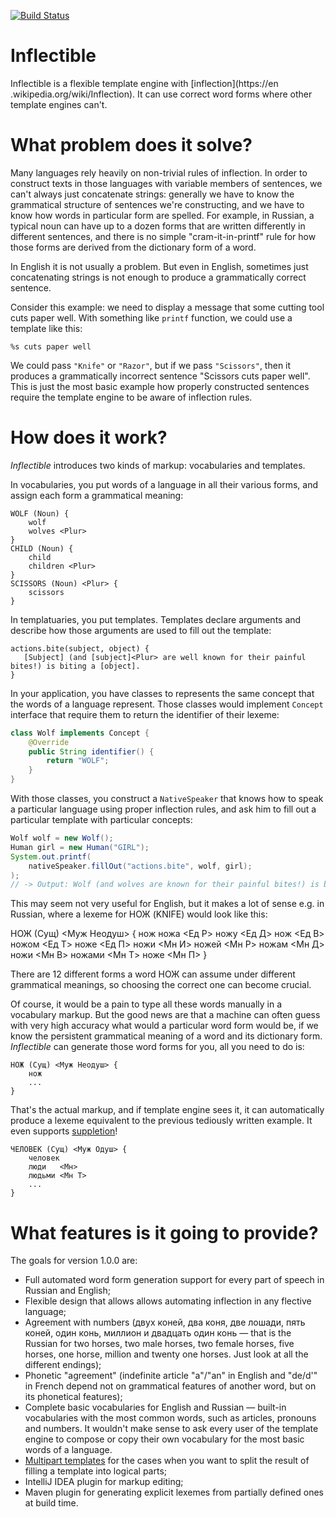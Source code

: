 [![Build Status](https://travis-ci.org/Suseika/inflectible.svg?branch=master)](https://travis-ci.org/Suseika/inflectible)

# Inflectible

Inflectible is a flexible template engine with [inflection](https://en
.wikipedia.org/wiki/Inflection). It can use correct word forms where other
template engines can't.

# What problem does it solve?

Many languages rely heavily on non-trivial rules of inflection. In order to
construct texts in those languages with variable members of sentences, we
can't always just concatenate strings: generally we have to know the grammatical
structure of sentences we're constructing, and we have to know how words in
particular form are spelled. For example, in Russian, a typical noun can have
up to a dozen forms that are written differently in different sentences, and
there is no simple "cram-it-in-printf" rule for how those forms are derived
from the dictionary form of a word.

In English it is not usually a problem. But even in English, sometimes just
concatenating strings is not enough to produce a grammatically correct sentence.

Consider this example: we need to display a message that
some cutting tool cuts paper well. With something like `printf` function,
we could use a template like this:

```
%s cuts paper well
```

We could pass `"Knife"` or `"Razor"`, but if we pass `"Scissors"`, then it
produces a grammatically incorrect sentence "Scissors cuts paper well". This
is just the most basic example how properly constructed sentences require the
template engine to be aware of inflection rules.

# How does it work?

*Inflectible* introduces two kinds of markup: vocabularies and templates.

In vocabularies, you put words of a language in all their various forms, and
assign each form a grammatical meaning:

```
WOLF (Noun) {
    wolf
    wolves <Plur>
}
CHILD (Noun) {
    child
    children <Plur>
}
SCISSORS (Noun) <Plur> {
    scissors
}
```

In templatuaries, you put templates. Templates declare arguments and describe
how those arguments are used to fill out the template:

```
actions.bite(subject, object) {
   [Subject] (and [subject]<Plur> are well known for their painful bites!) is biting a [object].
}
```

In your application, you have classes to represents the same concept that the
words of a language represent. Those classes would implement `Concept`
interface that require them to return the identifier of their lexeme:

```java
class Wolf implements Concept {
    @Override
    public String identifier() {
        return "WOLF";
    }
}
```

With those classes, you construct a `NativeSpeaker` that knows how to speak a
 particular language using proper inflection rules, and ask him to fill out a
  particular template with particular concepts:

```java
Wolf wolf = new Wolf();
Human girl = new Human("GIRL");
System.out.printf(
    nativeSpeaker.fillOut("actions.bite", wolf, girl);
);
// -> Output: Wolf (and wolves are known for their painful bites!) is biting a girl.
```

This may seem not very useful for English, but it makes a lot of sense e.g.
in Russian, where a lexeme for НОЖ (KNIFE) would look like this:

НОЖ (Сущ) <Муж Неодуш> {
    нож
    ножа   <Ед Р>
    ножу   <Ед Д>
    нож    <Ед В>
    ножом  <Ед Т>
    ноже   <Ед П>
    ножи   <Мн И>
    ножей  <Мн Р>
    ножам  <Мн Д>
    ножи   <Мн В>
    ножами <Мн Т>
    ноже   <Мн П>
}

There are 12 different forms a word НОЖ can assume under different
grammatical meanings, so choosing the correct one can become crucial.

Of course, it would be a pain to type all these words manually in a vocabulary
markup. But the good news are that a machine can often guess with very high
accuracy what would a particular word form would be, if we know the persistent
grammatical meaning of a word and its dictionary form. *Inflectible* can
generate those word forms for you, all you need to do is:

```
НОЖ (Сущ) <Муж Неодуш> {
    нож
    ...
}
```

That's the actual markup, and if template engine sees it, it can
automatically produce a lexeme equivalent to the previous tediously written
example. It even supports
[suppletion](https://en.wikipedia.org/wiki/Suppletion)!

```
ЧЕЛОВЕК (Сущ) <Муж Одуш> {
    человек
    люди   <Мн>
    людьми <Мн Т>
    ...
}
```

# What features is it going to provide?

The goals for version 1.0.0 are:

- Full automated word form generation support for every part of speech in
Russian and English;
- Flexible design that allows allows automating inflection in any flective
language;
- Agreement with numbers (двух коней, два коня, две лошади, пять коней, один
конь, миллион и двадцать один конь — that is the Russian for two horses, two
male horses, two female horses, five horses, one horse, million and twenty one
horses. Just look at all the different endings);
- Phonetic "agreement" (indefinite article "a"/"an" in English and "de/d'" in
French depend not on grammatical features of another word, but on its phonetical
features);
- Complete basic vocabularies for English and Russian — built-in vocabularies
with the most common words, such as articles, pronouns and numbers. It wouldn't
make sense to ask every user of the template engine to compose or copy their own
vocabulary for the most basic words of a language.
- [Multipart templates](https://github.com/Suseika/inflectible/issues/138)
for the cases when you want to split the result of filling a template into
logical parts;
- IntelliJ IDEA plugin for markup editing;
- Maven plugin for generating explicit lexemes from partially defined ones at
build time.
